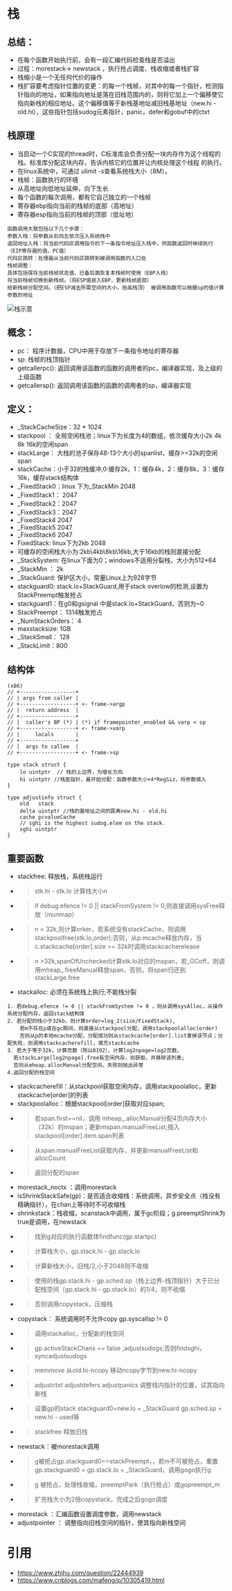 # 栈
## 总结：
- 在每个函数开始执行前，会有一段汇编代码检查栈是否溢出
- 过程：morestack-> newstack ，执行抢占调度、栈收缩或者栈扩容
- 栈缩小是一个无任何代价的操作
- 栈扩容要考虑指针位置的变更：的每一个栈帧，对其中的每一个指针，检测指针指向的地址，如果指向地址是落在旧栈范围内的，则将它加上一个偏移使它指向新栈的相应地址。这个偏移值等于新栈基地址减旧栈基地址（new.hi - old.hi），这些指针包括sudog元素指针，panic，defer和gobuf中的ctxt
## 栈原理
- 当启动一个C实现的thread时，C标准库会负责分配一块内存作为这个线程的栈。标准库分配这块内存，告诉内核它的位置并让内核处理这个线程 的执行。
- 在linux系统中，可通过 ulimit -s查看系统栈大小（8M）。
- 栈帧：函数执行的环境
- 从高地址向低地址延伸，向下生长
- 每个函数的每次调用，都有它自己独立的一个栈帧
- 寄存器ebp指向当前的栈帧的底部（高地址）
- 寄存器esp指向当前的栈帧的顶部（低址地）
```
函数调用大致包括以下几个步骤：
参数入栈：将参数从右向左依次压入系统栈中
返回地址入栈：将当前代码区调用指令的下一条指令地址压入栈中，供函数返回时继续执行（EIP寄存器的值，PC值）
代码区跳转：处理器从当前代码区跳转到被调用函数的入口处
栈帧调整：
具体包括保存当前栈帧状态值，已备后面恢复本栈帧时使用（EBP入栈）
将当前栈帧切换到新栈帧。（将ESP值装入EBP，更新栈帧底部）
给新栈帧分配空间。（把ESP减去所需空间的大小，抬高栈顶） 被调用函数可以根据sp的值计算参数的地址
```
![栈示意](https://pic2.zhimg.com/1314ce0c49d0a1e2800e23ca3d5cdd75_r.jpg?source=1940ef5c)

## 概念：
- pc： 程序计数器，CPU中用于存放下一条指令地址的寄存器
- sp: 栈帧的栈顶指针
- getcallerpc(): 返回调用该函数的函数的调用者的pc，编译器实现，及上级的上级函数
- getcallersp(): 返回调用该函数的函数的调用者的sp，编译器实现
## 定义：
- _StackCacheSize：32 * 1024
- stackpool ： 全局空闲栈池；linux下为长度为4的数组，依次缓存大小2k 4k 8k 16k的空闲span
- stackLarge： 大栈的池子保存48-13个大小的spanlist，缓存>=32k的空闲span
- stackCache：小于32的栈缓冲,0:缓存2k，1：缓存4k，2：缓存8k，3：缓存16k，缓存stack结构体
- _FixedStack0：linux 下为_StackMin 2048
- _FixedStack1： 2047
- _FixedStack2：2047
- _FixedStack3：2047
- _FixedStack4 2047
- _FixedStack5 2047
- _FixedStack6 2047
- FixedStack: linux下为2kb 2048
- 可缓存的空闲栈大小为:2kb\4kb\8kb\16kb,大于16kb的栈则直接分配
- _StackSystem: 在linux下面为0；windows不适用分裂栈，大小为512*64
- _StackMin ： 2k
- _StackGuard: 保护区大小，常量Linux上为928字节
- stackguard0: stack.lo+StackGuard,用于stack overlow的检测,设置为StackPreempt触发抢占
- stackguard1：在g0和gsignal 中是stack.lo+StackGuard，否则为~0
- StackPreempt： 1314触发抢占
- _NumStackOrders： 4
- maxstacksize: 1GB
- _StackSmall： 128
- _StackLimit：800

## 结构体
```
(x86)
// +------------------+
// | args from caller |
// +------------------+ <- frame->argp
// |  return address  |
// +------------------+
// |  caller's BP (*) | (*) if framepointer_enabled && varp < sp
// +------------------+ <- frame->varp
// |     locals       |
// +------------------+
// |  args to callee  |
// +------------------+ <- frame->sp

type stack struct {
	lo uintptr  // 栈的上边界，为增长方向
	hi uintptr //栈底指针，最开始分配：函数参数大小+4*RegSiz，将参数填入 
}

type adjustinfo struct {
	old   stack
	delta uintptr //栈的基地址之间的距离new.hi - old.hi
	cache pcvalueCache
	// sghi is the highest sudog.elem on the stack.
	sghi uintptr
}
```
## 重要函数
- stackfree: 释放栈，系统栈运行
- > stk.hi - stk.lo 计算栈大小n
- > if debug.efence != 0 || stackFromSystem != 0,则直接调用sysFree释放（munmap）
- > n < 32k,则计算orker，若系统没有stackCache，则调用stackpoolfree(stk.lo,order);否则，从p.mcache释放内存，当c.stackcache[order].size >= 32k时调用stackcacherelease
- > n >32k,spanOfUnchecked计算stk.lo对应的mspan，若_GCoff，则调用mheap_.freeManual释放span，否则，将span归还到stackLarge.free
- stackalloc: 必须在系统栈上执行;不能栈分裂
```
1. 若debug.efence != 0 || stackFromSystem != 0 ，则从调用sysAlloc，从操作系统分配内存，返回stack结构体
2. 若分配的栈小于32kb，则计算order=log_2(size/FixedStack),
    若m不存在p或在gc期间，则直接从stackpool分配，调用stackpoolalloc(order)
    否则从p的本地mcache分配，分配成功则从stackcache[order].list拿掉该节点；分配失败，则调用stackcacherefill，填充stackcache
3. 若大于等于32k，计算页数（除以8192），计算log2npage=log2页数，
  若stackLarge[log2npage].free有空闲内存，则获取，并移除该列表;
  否则从mheap.allocManual分配空间，失败则抛出异常
4.返回分配的栈空间
```
- stackcacherefill：从stackpool获取空闲内存，调用stackpoolalloc，更新stackcache[order]的列表
- stackpoolalloc：根据stackpool[order]获取对应span;
- > 若span.first==nil，调用 mheap_.allocManual分配4页内存大小（32k）的mspan；更新mspan.manualFreeList;插入stackpool[order].item.span列表
- > 从span.manualFreeList获取内存，并更新manualFreeList和allocCount
- > 返回分配的span
- morestack_noctx ：调用morestack
- isShrinkStackSafe(gp)：是否适合收缩栈：系统调用，异步安全点（栈没有精确指针），在chan上等待时不可收缩栈
- shrinkstack：栈收缩，scanstack中调用，属于gc阶段；g.preemptShrink为true是调用，在newstack
- > 找到g对应的执行函数体findfunc(gp.startpc)
- > 计算栈大小，gp.stack.hi - gp.stack.lo
- > 计算新栈大小，旧栈/2,小于2048则不收缩
- > 使用的栈gp.stack.hi - gp.sched.sp（栈上边界-栈顶指针）大于已分配栈空间（gp.stack.hi - gp.stack.lo）的1/4，则不收缩
- > 否则调用copystack，压缩栈
- copystack： 系统调用时不允许copy  gp.syscallsp != 0 
- > 调用stackalloc，分配新的栈空间
- > gp.activeStackChans ==  false ,adjustsudogs;否则findsghi，syncadjustsudogs
- > memmove 从old.hi-ncopy 移动ncopy字节到new.hi-ncopy
- > adjustctxt adjustdefers adjustpanics 调整栈内指针的位置，试其指向新栈
- > 设置gp的stack stackguard0=new.lo + _StackGuard  gp.sched.sp = new.hi - used等
- > stackfree 释放旧栈
- newstack：被morestack调用
- > g被抢占gp.stackguard0==stackPreempt，，若m不可被抢占，重置gp.stackguard0 = gp.stack.lo + _StackGuard，调用gogo执行g
- > g 被抢占，处理栈收缩，preemptPark（执行抢占）或gopreempt_m
- > 扩充栈大小为2倍copystack，完成之后gogo调度
- morestack ：汇编函数设置调度参数，调用newstack
- adjustpointer ： 调整指向旧栈空间的指针，使其指向新栈空间
# 引用
- https://www.zhihu.com/question/22444939
- https://www.cnblogs.com/mafeng/p/10305419.html
